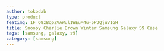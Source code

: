 ```yaml
---
author: tokodab
type: product
featimg: 1F_O8zBq6ZVAWul1WEuM4u-5PJQjuV1GH
title: Snoopy Charlie Brown Winter Samsung Galaxy S9 Case
tags: [samsung, galaxy, s9]
category: [samsung]
---
```

